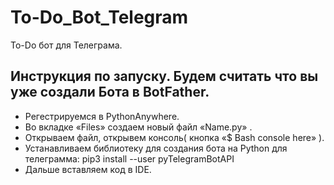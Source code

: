 # To-Do_Bot_Telegram
To-Do бот для Телеграма.
## Инструкция по запуску. Будем считать что вы уже создали Бота в BotFather.
- Регестрируемся в PythonAnywhere.
- Во вкладке «Files» создаем новый файл «Name.py» .
- Открываем файл, открывем консоль( кнопка «$ Bash console here» ).
- Устанавливаем библиотеку для создания бота на Python для телеграмма: 
pip3 install --user pyTelegramBotAPI
- Дальше вставляем код в IDE.
